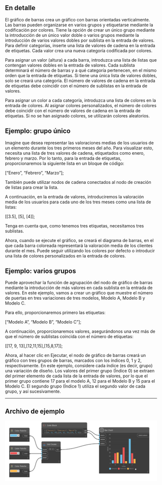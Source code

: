 ## En detalle

El gráfico de barras crea un gráfico con barras orientadas verticalmente. Las barras pueden organizarse en varios grupos y etiquetarse mediante la codificación por colores. Tiene la opción de crear un único grupo mediante la introducción de un único valor doble o varios grupos mediante la introducción de varios valores dobles por sublista en la entrada de valores. Para definir categorías, inserte una lista de valores de cadena en la entrada de etiquetas. Cada valor crea una nueva categoría codificada por colores.

Para asignar un valor (altura) a cada barra, introduzca una lista de listas que contengan valores dobles en la entrada de valores. Cada sublista determinará el número de barras y a qué categoría pertenecen, en el mismo orden que la entrada de etiquetas. Si tiene una única lista de valores dobles, solo se creará una categoría. El número de valores de cadena en la entrada de etiquetas debe coincidir con el número de sublistas en la entrada de valores.

Para asignar un color a cada categoría, introduzca una lista de colores en la entrada de colores. Al asignar colores personalizados, el número de colores debe coincidir con el número de valores de cadena en la entrada de etiquetas. Si no se han asignado colores, se utilizarán colores aleatorios.

## Ejemplo: grupo único

Imagine que desea representar las valoraciones medias de los usuarios de un elemento durante los tres primeros meses del año. Para visualizar esto, necesita una lista de tres valores de cadena, etiquetados como enero, febrero y marzo.
Por lo tanto, para la entrada de etiquetas, proporcionaremos la siguiente lista en un bloque de código:

[“Enero”, “Febrero”, “Marzo”];

También puede utilizar nodos de cadena conectados al nodo de creación de listas para crear la lista.

A continuación, en la entrada de valores, introduciremos la valoración media de los usuarios para cada uno de los tres meses como una lista de listas:

[[3.5], [5], [4]];

Tenga en cuenta que, como tenemos tres etiquetas, necesitamos tres sublistas.

Ahora, cuando se ejecute el gráfico, se creará el diagrama de barras, en el que cada barra coloreada representará la valoración media de los clientes durante el mes. Puede seguir utilizando los colores por defecto o introducir una lista de colores personalizados en la entrada de colores.

## Ejemplo: varios grupos

Puede aprovechar la función de agrupación del nodo de gráfico de barras mediante la introducción de más valores en cada sublista en la entrada de valores. En este ejemplo, vamos a crear un gráfico que muestre el número de puertas en tres variaciones de tres modelos, Modelo A, Modelo B y Modelo C.

Para ello, proporcionaremos primero las etiquetas:

[“Modelo A”, “Modelo B”, “Modelo C”];

A continuación, proporcionaremos valores, asegurándonos una vez más de que el número de sublistas coincida con el número de etiquetas:

[[17, 9, 13],[12,11,15],[15,8,17]];

Ahora, al hacer clic en Ejecutar, el nodo de gráfico de barras creará un gráfico con tres grupos de barras, marcados con los índices 0, 1 y 2, respectivamente. En este ejemplo, considere cada índice (es decir, grupo) una variación de diseño. Los valores del primer grupo (Índice 0) se extraen del primer elemento de cada lista de la entrada de valores, por lo que el primer grupo contiene 17 para el modelo A, 12 para el Modelo B y 15 para el Modelo C. El segundo grupo (Índice 1) utiliza el segundo valor de cada grupo, y así sucesivamente.

___
## Archivo de ejemplo

![Bar Chart](./CoreNodeModelsWpf.Charts.BarChartNodeModel_img.jpg)

